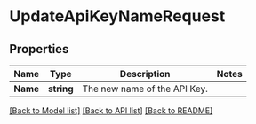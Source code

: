 # UpdateApiKeyNameRequest

## Properties

Name | Type | Description | Notes
------------ | ------------- | ------------- | -------------
**Name** | **string** | The new name of the API Key. |

[[Back to Model list]](../README.md#documentation-for-models) [[Back to API list]](../README.md#documentation-for-api-endpoints) [[Back to README]](../README.md)


